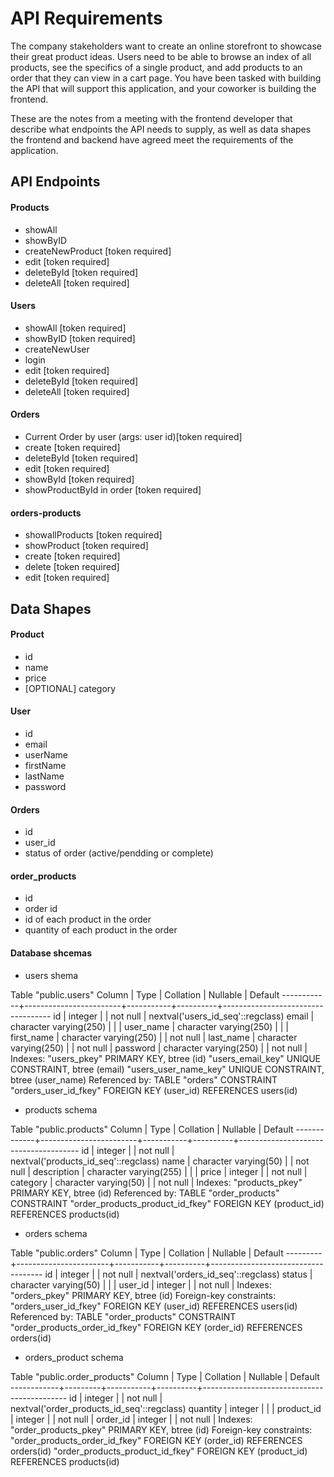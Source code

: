 # API Requirements

The company stakeholders want to create an online storefront to showcase their great product ideas. Users need to be able to browse an index of all products, see the specifics of a single product, and add products to an order that they can view in a cart page. You have been tasked with building the API that will support this application, and your coworker is building the frontend.

These are the notes from a meeting with the frontend developer that describe what endpoints the API needs to supply, as well as data shapes the frontend and backend have agreed meet the requirements of the application.

## API Endpoints

#### Products

- showAll
- showByID
- createNewProduct [token required]
- edit [token required]
- deleteById [token required]
- deleteAll [token required]

#### Users

- showAll [token required]
- showByID [token required]
- createNewUser
- login
- edit [token required]
- deleteById [token required]
- deleteAll [token required]

#### Orders

- Current Order by user (args: user id)[token required]
- create [token required]
- deleteById [token required]
- edit [token required]
- showById [token required]
- showProductById in order [token required]

#### orders-products

- showallProducts [token required]
- showProduct [token required]
- create [token required]
- delete [token required]
- edit [token required]

## Data Shapes

#### Product

- id
- name
- price
- [OPTIONAL] category

#### User

- id
- email
- userName
- firstName
- lastName
- password

#### Orders

- id
- user_id
- status of order (active/pendding or complete)

#### order_products

- id
- order id
- id of each product in the order
- quantity of each product in the order

#### Database shcemas

- users shema

Table "public.users"
Column | Type | Collation | Nullable | Default
------------+------------------------+-----------+----------+-----------------------------------
id | integer | | not null | nextval('users_id_seq'::regclass)
email | character varying(250) | | |
user_name | character varying(250) | | |
first_name | character varying(250) | | not null |
last_name | character varying(250) | | not null |
password | character varying(250) | | not null |
Indexes:
"users_pkey" PRIMARY KEY, btree (id)
"users_email_key" UNIQUE CONSTRAINT, btree (email)
"users_user_name_key" UNIQUE CONSTRAINT, btree (user_name)
Referenced by:
TABLE "orders" CONSTRAINT "orders_user_id_fkey" FOREIGN KEY (user_id) REFERENCES users(id)

- products schema

Table "public.products"
Column | Type | Collation | Nullable | Default
-------------+------------------------+-----------+----------+--------------------------------------
id | integer | | not null | nextval('products_id_seq'::regclass)
name | character varying(50) | | not null |
description | character varying(255) | | |
price | integer | | not null |
category | character varying(50) | | not null |
Indexes:
"products_pkey" PRIMARY KEY, btree (id)
Referenced by:
TABLE "order_products" CONSTRAINT "order_products_product_id_fkey" FOREIGN KEY (product_id) REFERENCES products(id)

- orders schema

Table "public.orders"
Column | Type | Collation | Nullable | Default
---------+-----------------------+-----------+----------+------------------------------------
id | integer | | not null | nextval('orders_id_seq'::regclass)
status | character varying(50) | | |
user_id | integer | | not null |
Indexes:
"orders_pkey" PRIMARY KEY, btree (id)
Foreign-key constraints:
"orders_user_id_fkey" FOREIGN KEY (user_id) REFERENCES users(id)
Referenced by:
TABLE "order_products" CONSTRAINT "order_products_order_id_fkey" FOREIGN KEY (order_id) REFERENCES orders(id)

- orders_product schema

Table "public.order_products"
Column | Type | Collation | Nullable | Default
------------+---------+-----------+----------+--------------------------------------------
id | integer | | not null | nextval('order_products_id_seq'::regclass)
quantity | integer | | |
product_id | integer | | not null |
order_id | integer | | not null |
Indexes:
"order_products_pkey" PRIMARY KEY, btree (id)
Foreign-key constraints:
"order_products_order_id_fkey" FOREIGN KEY (order_id) REFERENCES orders(id)
"order_products_product_id_fkey" FOREIGN KEY (product_id) REFERENCES products(id)
